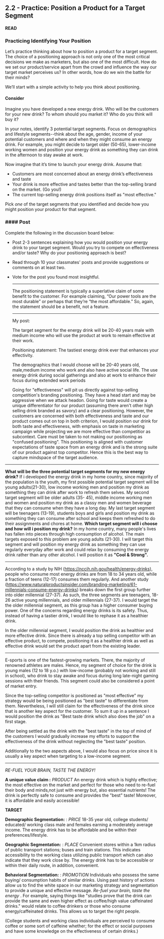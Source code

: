## 2.2 - Practice: Position a Product for a Target Segment

#### READ

### **Practicing Identifying Your Position**

Let’s practice thinking about how to position a product for a target segment. The choice of a positioning approach is not only one of the most critical decisions we make as marketers, but also one of the most difficult. How do we set our product/service apart from the crowd and influence the way our target market perceives us? In other words, how do we win the battle for their minds?

We’ll start with a simple activity to help you think about positioning.



#### Consider

Imagine you have developed a new energy drink.  Who will be the customers for your new drink?  To whom should you market it?  Who do you think will buy it?  

 In your notes, identify 3 potential target segments. Focus on demographics and lifestyle segments--think about the age, gender, income of your potential customers and where and when they might consume an energy drink. For example, you might decide to target older (50-65), lower-income working women and position your energy drink as something they can drink in the afternoon to stay awake at work. 

 Now imagine that it’s time to launch your energy drink. Assume that: 

- Customers are most concerned about an energy drink’s effectiveness and taste
- Your drink is more effective and tastes better than the top-selling brand on the market. (Go you!) 
- The current top-selling energy drink positions itself as "most effective." 

Pick *one* of the target segments that you identified and decide how you might position your product for that segment. 

###  #### Post

Complete the following in the discussion board below:

- Post 2-3 sentences explaining how you would position your energy drink to your target segment. Would you try to compete on effectiveness and/or taste? Why do your positioning approach is best?

- Read through 10 your classmates' posts and provide suggestions or comments on at least two.

- Vote for the post you found most insightful.

  -----------------------------------------------------------------------------------------------

  The positioning statement is typically a superlative claim of some benefit to the customer.
  For example claiming, “Our power tools are the most durable” or perhaps that they’re
  “the most affordable.”
  So, again, the statement should be a benefit, not a feature.
  
  ----------------------------------------------------------------------------------------------------------------------------------
  
  My post:
  
  
  
  The target segment for the energy drink will be 20-40 years male with medium income who will use the product at work to remain effective at their work.
  
  Positioning statement:  The tastiest energy drink ever that enhances your effectivity.
  
  The demographics that I would choose will be 20-40 years old, male,medium income who work and also have active social life. The use energy drink during   social gatherings and also at work to enhance their focus during extended work periods
  
  Going for "effectiveness" will pit us directly against top-selling competition's branding positioning. They have a head start and may be aggressive when we attack headon. Going for taste would create a unique differentiator for our product (assuming there aren't other high selling drink branded as savory) and  a clear positioning. However, the customers are concerned with both effectiveness and taste and our product comes out on top in both criterion, I would position our drink for both taste and effectiveness, with emphasis on taste in marketing campaign while projecting we are more effective than competitior as subcontext. Care must be taken to not making our positioning as "confused positioning". This positioning is aligned with customer expectations of taste space from an energy drink  and is the strong suite of our product against top competitor. Hence this is the best way to capture mindspace of the target audience.

-----------------------

**What will be the three potential target segments for my new energy drink?** If i developed the energy drink in my home country, since majority of the population is the youth, my first possible potential target segment will be young adults(21-30), low income working men and position my drink as something they can drink after work to refresh them selves. My second target segment will be older adults (35- 45), middle income working men and women and position my drink as a classy men and women beverage that they can consume when they have a long day. My last target segment will be teenagers (13-19), students boys and girls and position my drink as something they can consume after school and keeps them refreshed to do their assignments and chores at home. **Which target segment will i choose and how will i position my drink?** In my home country, many people's lives has fallen into pieces through high consumption of alcohol. The main targets exposed to this problem are young adults (21-30). I will target this segment and will position my energy drink as something they can use regularly everyday after work and could relax by consuming the energy drink rather than any other alcohol. I will position it as **"Cool & Strong".**

---------------------------

According to a study by NIH (https://nccih.nih.gov/health/energy-drinks), people who consume most energy drinks are from 18 to 34 years old, while a fraction of teens (12-17) consumes them regularly. And another study (https://www.naturalproductsinsider.com/branding-marketing/61-millennials-consume-energy-drinks) breaks down the first group further into older millennial (27-37). As such, the three segments are teenagers, 18-26 active young millennials, and older millennials (27-37). I would target the the older millennial segment, as this group has a higher consumer buying power. One of the concerns regarding energy drinks is its safety. Thus, instead of having a tastier drink, I would like to rephase it as a healthier drink.

In the older millennial segment, I would position the drink as healthier and more effective drink. Since there is already a top selling competitor with an effective product, to compete, positioning it as a healthier drink as well as effective drink would set the product apart from the existing leader.

---------------

E-sports is one of the fastest-growing markets. There, the majority of renowned athletes are males. Hence, my segment of choice for the drink is young males (12 to 18 y.o.) with low-income (probably not working and still in school), who drink to stay awake and focus during long late-night gaming sessions with their friends. This segment could also be considered a point of market entry.

Since the top-selling competitor is positioned as "most effective" my strategy would be being positioned as "best taste" to differentiate from them. Nevertheless, I will still claim for the effectiveness of the drink since that is another key aspect for the customer. To sum it up in a sentence I would position the drink as "Best taste drink which also does the job" on a first stage.

After being settled as the drink with the "best taste" in the top of mind of the customers I would gradually increase my efforts to support the effectiveness of the drink without neglecting the "best taste" position.

Additionally to the two aspects above, I would also focus on price since it is usually a key aspect when targeting to a low-income segment.

--------------

*RE-FUEL YOUR BRAIN, TASTE THE ENERGY!*

**A unique value claim :** *PRODUCT* An energy drink which is highly effective; the most effective on the market and perfect for those who need to re-fuel their body and minds,not just with energy but, also essential nutrients! The drink is perfectly safe to consume and provides the "best" taste! Moreover, it is affordable and easily accessible!

**TARGET**

**Demographic Segmentation:** : *PRICE* 18-35 year old, college students/ educated/ working class male and females earning a moderately average income. The energy drink has to be affordable and be within their preferences/lifestyle.

**Geographic Segmentation:** : *PLACE* Convenient stores within a 1km radius of public transport stations; buses and train stations. This indicates accessibility to the working class utilizing public transport which can also indicate that they work close by. The energy drink has to be accessible or within their daily route, in addition, convenient.

**Behavioral Segmentation:** : *PROMOTION* Individuals who possess the same buying/ consumption habits of similar drinks. Using past history of actions allow us to find the white space in our marketing strategy and segmentation to provide a unique and effective message. *Re-fuel your brain, taste the energy* . For example, saying things like "studies prove that the drink can provide the same and even higher effect as coffee/high value caffeinated drinks." would relate to coffee drinkers or those who consume energy/caffeinated drinks. This allows us to target the right people.

(College students and working class individuals are perceived to consume coffee or some sort of caffeine whether; for the effect or social purposes and have some knowledge on the effectiveness of certain drinks.)